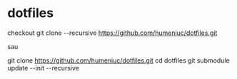 dotfiles
========

checkout
 git clone --recursive https://github.com/humeniuc/dotfiles.git

sau

git clone https://github.com/humeniuc/dotfiles.git
cd dotfiles
git submodule update --init --recursive
